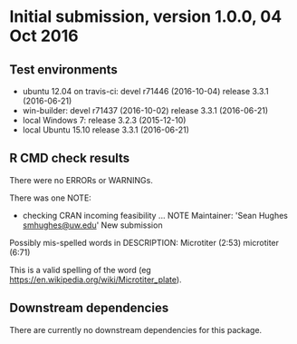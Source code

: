 # Initial submission, version 1.0.0, 04 Oct 2016

## Test environments
* ubuntu 12.04 on travis-ci:  devel   r71446 (2016-10-04) 
                              release 3.3.1  (2016-06-21)
* win-builder:                devel   r71437 (2016-10-02) 
                              release 3.3.1  (2016-06-21)
* local Windows 7:            release 3.2.3  (2015-12-10)
* local Ubuntu 15.10          release 3.3.1  (2016-06-21)

## R CMD check results
There were no ERRORs or WARNINGs. 

There was one NOTE:

   * checking CRAN incoming feasibility ... NOTE
   Maintainer: 'Sean Hughes <smhughes@uw.edu>'
   New submission

   Possibly mis-spelled words in DESCRIPTION:
     Microtiter (2:53)
     microtiter (6:71)
   
   This is a valid spelling of the word (eg         
      https://en.wikipedia.org/wiki/Microtiter_plate).
      
## Downstream dependencies
There are currently no downstream dependencies for this package.